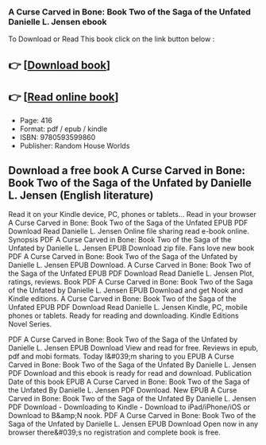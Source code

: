 ### A Curse Carved in Bone: Book Two of the Saga of the Unfated Danielle L. Jensen ebook

To Download or Read This book click on the link button below :

## 👉  [**[Download book](http://ebooksharez.info/download.php?group=book&from=github.com&id=717072&lnk=1064 "Download book")**]

## 👉  [**[Read online book](http://ebooksharez.info/download.php?group=book&from=github.com&id=717072&lnk=1064 "Read online book")**]


* Page: 416
* Format: pdf / epub / kindle
* ISBN: 9780593599860
* Publisher: Random House Worlds



## Download a free book A Curse Carved in Bone: Book Two of the Saga of the Unfated by Danielle L. Jensen  (English literature)


Read it on your Kindle device, PC, phones or tablets... Read in your browser A Curse Carved in Bone: Book Two of the Saga of the Unfated EPUB PDF Download Read Danielle L. Jensen Online file sharing read e-book online. Synopsis PDF A Curse Carved in Bone: Book Two of the Saga of the Unfated by Danielle L. Jensen EPUB Download zip file. Fans love new book PDF A Curse Carved in Bone: Book Two of the Saga of the Unfated by Danielle L. Jensen EPUB Download. A Curse Carved in Bone: Book Two of the Saga of the Unfated EPUB PDF Download Read Danielle L. Jensen Plot, ratings, reviews. Book PDF A Curse Carved in Bone: Book Two of the Saga of the Unfated by Danielle L. Jensen EPUB Download and get Nook and Kindle editions. A Curse Carved in Bone: Book Two of the Saga of the Unfated EPUB PDF Download Read Danielle L. Jensen Kindle, PC, mobile phones or tablets. Ready for reading and downloading. Kindle Editions Novel Series.

PDF A Curse Carved in Bone: Book Two of the Saga of the Unfated by Danielle L. Jensen EPUB Download View and read for free. Reviews in epub, pdf and mobi formats. Today I&amp;#039;m sharing to you EPUB A Curse Carved in Bone: Book Two of the Saga of the Unfated By Danielle L. Jensen PDF Download and this ebook is ready for read and download. Publication Date of this book EPUB A Curse Carved in Bone: Book Two of the Saga of the Unfated By Danielle L. Jensen PDF Download. New EPUB A Curse Carved in Bone: Book Two of the Saga of the Unfated By Danielle L. Jensen PDF Download - Downloading to Kindle - Download to iPad/iPhone/iOS or Download to B&amp;amp;N nook. PDF A Curse Carved in Bone: Book Two of the Saga of the Unfated by Danielle L. Jensen EPUB Download Open now in any browser there&amp;#039;s no registration and complete book is free.





